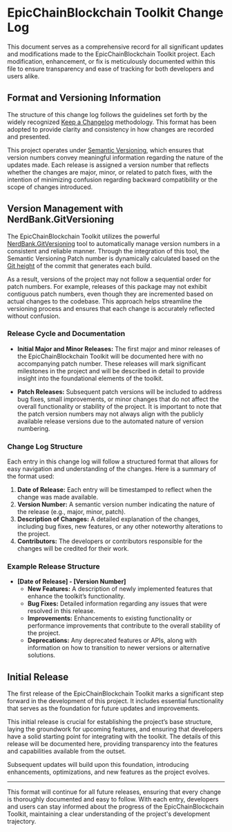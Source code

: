 # EpicChainBlockchain Toolkit Change Log

This document serves as a comprehensive record for all significant updates and modifications made to the EpicChainBlockchain Toolkit project. Each modification, enhancement, or fix is meticulously documented within this file to ensure transparency and ease of tracking for both developers and users alike.

## Format and Versioning Information

The structure of this change log follows the guidelines set forth by the widely recognized [Keep a Changelog](https://keepachangelog.com/en/1.0.0/) methodology. This format has been adopted to provide clarity and consistency in how changes are recorded and presented.

This project operates under [Semantic Versioning](https://semver.org/spec/v2.0.0.html), which ensures that version numbers convey meaningful information regarding the nature of the updates made. Each release is assigned a version number that reflects whether the changes are major, minor, or related to patch fixes, with the intention of minimizing confusion regarding backward compatibility or the scope of changes introduced.

## Version Management with NerdBank.GitVersioning

The EpicChainBlockchain Toolkit utilizes the powerful [NerdBank.GitVersioning](https://github.com/dotnet/Nerdbank.GitVersioning) tool to automatically manage version numbers in a consistent and reliable manner. Through the integration of this tool, the Semantic Versioning Patch number is dynamically calculated based on the [Git height](https://github.com/dotnet/Nerdbank.GitVersioning#what-is-git-height) of the commit that generates each build.

As a result, versions of the project may not follow a sequential order for patch numbers. For example, releases of this package may not exhibit contiguous patch numbers, even though they are incremented based on actual changes to the codebase. This approach helps streamline the versioning process and ensures that each change is accurately reflected without confusion.

### Release Cycle and Documentation

- **Initial Major and Minor Releases:** The first major and minor releases of the EpicChainBlockchain Toolkit will be documented here with no accompanying patch number. These releases will mark significant milestones in the project and will be described in detail to provide insight into the foundational elements of the toolkit.

- **Patch Releases:** Subsequent patch versions will be included to address bug fixes, small improvements, or minor changes that do not affect the overall functionality or stability of the project. It is important to note that the patch version numbers may not always align with the publicly available release versions due to the automated nature of version numbering.

### Change Log Structure

Each entry in this change log will follow a structured format that allows for easy navigation and understanding of the changes. Here is a summary of the format used:

1. **Date of Release:** Each entry will be timestamped to reflect when the change was made available.
2. **Version Number:** A semantic version number indicating the nature of the release (e.g., major, minor, patch).
3. **Description of Changes:** A detailed explanation of the changes, including bug fixes, new features, or any other noteworthy alterations to the project.
4. **Contributors:** The developers or contributors responsible for the changes will be credited for their work.

### Example Release Structure

- **[Date of Release] - [Version Number]**
  - **New Features:** A description of newly implemented features that enhance the toolkit’s functionality.
  - **Bug Fixes:** Detailed information regarding any issues that were resolved in this release.
  - **Improvements:** Enhancements to existing functionality or performance improvements that contribute to the overall stability of the project.
  - **Deprecations:** Any deprecated features or APIs, along with information on how to transition to newer versions or alternative solutions.

## Initial Release

The first release of the EpicChainBlockchain Toolkit marks a significant step forward in the development of this project. It includes essential functionality that serves as the foundation for future updates and improvements. 

This initial release is crucial for establishing the project’s base structure, laying the groundwork for upcoming features, and ensuring that developers have a solid starting point for integrating with the toolkit. The details of this release will be documented here, providing transparency into the features and capabilities available from the outset.

Subsequent updates will build upon this foundation, introducing enhancements, optimizations, and new features as the project evolves.

---

This format will continue for all future releases, ensuring that every change is thoroughly documented and easy to follow. With each entry, developers and users can stay informed about the progress of the EpicChainBlockchain Toolkit, maintaining a clear understanding of the project's development trajectory.